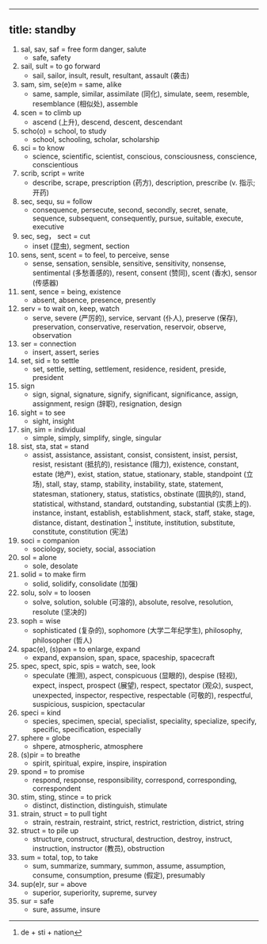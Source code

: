 
---
title: standby
---

1. sal, sav, saf = free form danger, salute
    - safe, safety
1. sail, sult = to go forward
    - sail, sailor, insult, result, resultant, assault (袭击)
1. sam, sim, se(e)m = same, alike
    - same, sample, similar, assimilate (同化), simulate, seem, resemble, resemblance (相似处), assemble
1. scen = to climb up
    - ascend (上升), descend, descent, descendant
1. scho(o) = school, to study
    - school, schooling, scholar, scholarship
1. sci = to know
    - science, scientific, scientist, conscious, consciousness, conscience, conscientious
1. scrib, script = write
    - describe, scrape, prescription (药方), description, prescribe (v. 指示; 开药)
1. sec, sequ, su = follow
    - consequence, persecute, second, secondly, secret, senate, sequence, subsequent, consequently, pursue, suitable, execute, executive
1. sec, seg， sect = cut
    - inset (昆虫), segment, section
1. sens, sent, scent = to feel, to perceive, sense
    - sense, sensation, sensible, sensitive, sensitivity, nonsense, sentimental (多愁善感的), resent, consent (赞同), scent (香水), sensor (传感器) 
1. sent, sence = being, existence
    - absent, absence, presence, presently
1. serv = to wait on, keep, watch
    - serve, severe (严厉的), service, servant (仆人), preserve (保存), preservation, conservative, reservation, reservoir, observe, observation
1. ser = connection
    - insert, assert, series
1. set, sid = to settle
    - set, settle, setting, settlement, residence, resident, preside, president
1. sign
    - sign, signal, signature, signify, significant, significance, assign, assignment, resign (辞职), resignation, design
1. sight = to see
    - sight, insight
1. sin, sim = individual
    - simple, simply, simplify, single, singular
1. sist, sta, stat = stand
    - assist, assistance, assistant, consist, consistent, insist, persist, resist, resistant (抵抗的), resistance (阻力), existence, constant, estate (地产), exist, station, statue, stationary, stable, standpoint (立场), stall, stay, stamp, stability, instability, state, statement, statesman, stationery, status, statistics, obstinate (固执的), stand, statistical, withstand, standard, outstanding, substantial (实质上的). instance, instant, establish, establishment, stack, staff, stake, stage, distance, distant, destination [^destination], institute, institution, substitute, constitute, constitution (宪法)
1. soci = companion
    - sociology, society, social, association
1. sol = alone
    - sole, desolate
1. solid = to make firm
    - solid, solidify, consolidate (加强)
1. solu, solv = to loosen
    - solve, solution, soluble (可溶的), absolute, resolve, resolution, resolute (坚决的)
1. soph = wise
    - sophisticated (复杂的), sophomore (大学二年纪学生), philosophy, philosopher (哲人)
1. spac(e), (s)pan = to enlarge, expand
    - expand, expansion, span, space, spaceship, spacecraft
1. spec, spect, spic, spis = watch, see, look
    - speculate (推测), aspect, conspicuous (显眼的), despise (轻视), expect, inspect, prospect (展望), respect, spectator (观众), suspect, unexpected, inspector, respective, respectable (可敬的), respectful, suspicious, suspicion, spectacular
1. speci = kind
    - species, specimen, special, specialist, speciality, specialize, specify, specific, specification, especially
1. sphere = globe
    - shpere, atmospheric, atmosphere
1. (s)pir = to breathe
    - spirit, spiritual, expire, inspire, inspiration
1. spond = to promise
    - respond, response, responsibility, correspond, corresponding, correspondent
1. stim, sting, stince = to prick
    - distinct, distinction, distinguish, stimulate
1. strain, struct = to pull tight
    - strain, restrain, restraint, strict, restrict, restriction, district, string
1. struct = to pile up
    - structure, construct, structural, destruction, destroy, instruct, instruction, instructor (教员), obstruction
1. sum = total, top, to take
    - sum, summarize, summary, summon, assume, assumption, consume, consumption, presume (假定), presumably
1. sup(e)r, sur = above
    - superior, superiority, supreme, survey
1. sur = safe
    - sure, assume, insure

[^destination]: de + sti + nation
